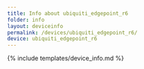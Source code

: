 ```yaml
---
title: Info about ubiquiti_edgepoint_r6
folder: info
layout: deviceinfo
permalink: /devices/ubiquiti_edgepoint_r6/
device: ubiquiti_edgepoint_r6
---
```

{% include templates/device_info.md %}
